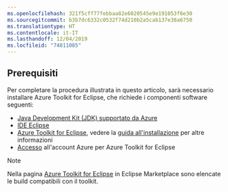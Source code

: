 ```yaml
---
ms.openlocfilehash: 321f5cff77febbaa82e6020545e9e191053f6e30
ms.sourcegitcommit: b3b7dc6332c0532f74d210b2a5cab137e38a6750
ms.translationtype: HT
ms.contentlocale: it-IT
ms.lasthandoff: 12/04/2019
ms.locfileid: "74811085"
---
```

## <a name="prerequisites"></a>Prerequisiti

Per completare la procedura illustrata in questo articolo, sarà necessario installare Azure Toolkit for Eclipse, che richiede i componenti software seguenti:

* [Java Development Kit (JDK) supportato da Azure](https://aka.ms/azure-jdks)
* [IDE Eclipse](http://www.eclipse.org/downloads/)
* [Azure Toolkit for Eclipse](https://marketplace.eclipse.org/content/azure-toolkit-eclipse), vedere la [guida all'installazione](../eclipse/azure-toolkit-for-eclipse-installation.md) per altre informazioni
* [Accesso](../eclipse/azure-toolkit-for-eclipse-sign-in-instructions.md) all'account Azure per Azure Toolkit for Eclipse

> [!NOTE]
> 
> Nella pagina [Azure Toolkit for Eclipse](http://marketplace.eclipse.org/content/azure-toolkit-eclipse) in Eclipse Marketplace sono elencate le build compatibili con il toolkit.
> 

<!--
> [!IMPORTANT]
> 
> If you are using the Azure Toolkit for Eclipse on Windows, the toolkit requires installing the Azure SDK 2.9.6 or later in order to use the Azure emulator. You have two options for installing the Azure SDK:
> 
> * You can download and install the Azure SDK by using the [Web Platform Installer (WebPI)](https://go.microsoft.com/fwlink/?LinkID=252838).
> * If you do not have the Azure SDK installed when you create your first Azure deployment project, you will be prompted to automatically download install the requisite version of the Azure SDK.
> 
> Note that the Azure SDK is required on Windows only.
> 
-->
